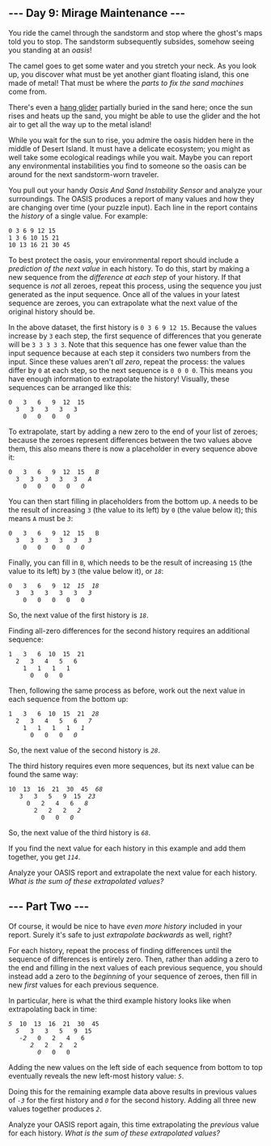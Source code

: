 <article class="day-desc"><h2>--- Day 9: Mirage Maintenance ---</h2><p>You ride the camel through the sandstorm and stop where the ghost's maps told you to stop. <span title="The sound of a sandstorm slowly settling.">The sandstorm subsequently subsides, somehow seeing you standing at an <em>oasis</em>!</span></p>
<p>The camel goes to get some water and you stretch your neck. As you look up, you discover what must be yet another giant floating island, this one made of metal! That must be where the <em>parts to fix the sand machines</em> come from.</p>
<p>There's even a <a href="https://en.wikipedia.org/wiki/Hang_gliding" target="_blank">hang glider</a> partially buried in the sand here; once the sun rises and heats up the sand, you might be able to use the glider and the hot air to get all the way up to the metal island!</p>
<p>While you wait for the sun to rise, you admire the oasis hidden here in the middle of Desert Island. It must have a delicate ecosystem; you might as well take some ecological readings while you wait. Maybe you can report any environmental instabilities you find to someone so the oasis can be around for the next sandstorm-worn traveler.</p>
<p>You pull out your handy <em>Oasis And Sand Instability Sensor</em> and analyze your surroundings. The OASIS produces a report of many values and how they are changing over time (your puzzle input). Each line in the report contains the <em>history</em> of a single value. For example:</p>
<pre><code>0 3 6 9 12 15
1 3 6 10 15 21
10 13 16 21 30 45
</code></pre>
<p>To best protect the oasis, your environmental report should include a <em>prediction of the next value</em> in each history. To do this, start by making a new sequence from the <em>difference at each step</em> of your history. If that sequence is <em>not</em> all zeroes, repeat this process, using the sequence you just generated as the input sequence. Once all of the values in your latest sequence are zeroes, you can extrapolate what the next value of the original history should be.</p>
<p>In the above dataset, the first history is <code>0 3 6 9 12 15</code>. Because the values increase by <code>3</code> each step, the first sequence of differences that you generate will be <code>3 3 3 3 3</code>. Note that this sequence has one fewer value than the input sequence because at each step it considers two numbers from the input. Since these values aren't <em>all zero</em>, repeat the process: the values differ by <code>0</code> at each step, so the next sequence is <code>0 0 0 0</code>. This means you have enough information to extrapolate the history! Visually, these sequences can be arranged like this:</p>
<pre><code>0   3   6   9  12  15
  3   3   3   3   3
    0   0   0   0
</code></pre>
<p>To extrapolate, start by adding a new zero to the end of your list of zeroes; because the zeroes represent differences between the two values above them, this also means there is now a placeholder in every sequence above it:</p><p>
</p><pre><code>0   3   6   9  12  15   <em>B</em>
  3   3   3   3   3   <em>A</em>
    0   0   0   0   <em>0</em>
</code></pre>
<p>You can then start filling in placeholders from the bottom up. <code>A</code> needs to be the result of increasing <code>3</code> (the value to its left) by <code>0</code> (the value below it); this means <code>A</code> must be <code><em>3</em></code>:</p>
<pre><code>0   3   6   9  12  15   B
  3   3   3   3   <em>3</em>   <em>3</em>
    0   0   0   0   <em>0</em>
</code></pre>
<p>Finally, you can fill in <code>B</code>, which needs to be the result of increasing <code>15</code> (the value to its left) by <code>3</code> (the value below it), or <code><em>18</em></code>:</p>
<pre><code>0   3   6   9  12  <em>15</em>  <em>18</em>
  3   3   3   3   3   <em>3</em>
    0   0   0   0   0
</code></pre>
<p>So, the next value of the first history is <code><em>18</em></code>.</p>
<p>Finding all-zero differences for the second history requires an additional sequence:</p>
<pre><code>1   3   6  10  15  21
  2   3   4   5   6
    1   1   1   1
      0   0   0
</code></pre>
<p>Then, following the same process as before, work out the next value in each sequence from the bottom up:</p>
<pre><code>1   3   6  10  15  21  <em>28</em>
  2   3   4   5   6   <em>7</em>
    1   1   1   1   <em>1</em>
      0   0   0   <em>0</em>
</code></pre>
<p>So, the next value of the second history is <code><em>28</em></code>.</p>
<p>The third history requires even more sequences, but its next value can be found the same way:</p>
<pre><code>10  13  16  21  30  45  <em>68</em>
   3   3   5   9  15  <em>23</em>
     0   2   4   6   <em>8</em>
       2   2   2   <em>2</em>
         0   0   <em>0</em>
</code></pre>
<p>So, the next value of the third history is <code><em>68</em></code>.</p>
<p>If you find the next value for each history in this example and add them together, you get <code><em>114</em></code>.</p>
<p>Analyze your OASIS report and extrapolate the next value for each history. <em>What is the sum of these extrapolated values?</em></p>
</article>
<article class="day-desc"><h2 id="part2">--- Part Two ---</h2><p>Of course, it would be nice to have <em>even more history</em> included in your report. Surely it's safe to just <em>extrapolate backwards</em> as well, right?</p>
<p>For each history, repeat the process of finding differences until the sequence of differences is entirely zero. Then, rather than adding a zero to the end and filling in the next values of each previous sequence, you should instead add a zero to the <em>beginning</em> of your sequence of zeroes, then fill in new <em>first</em> values for each previous sequence.</p>
<p>In particular, here is what the third example history looks like when extrapolating back in time:</p>
<pre><code><em>5</em>  10  13  16  21  30  45
  <em>5</em>   3   3   5   9  15
   <em>-2</em>   0   2   4   6
      <em>2</em>   2   2   2
        <em>0</em>   0   0
</code></pre>
<p>Adding the new values on the left side of each sequence from bottom to top eventually reveals the new left-most history value: <code><em>5</em></code>.</p>
<p>Doing this for the remaining example data above results in previous values of <code><em>-3</em></code> for the first history and <code><em>0</em></code> for the second history. Adding all three new values together produces <code><em>2</em></code>.</p>
<p>Analyze your OASIS report again, this time extrapolating the <em>previous</em> value for each history. <em>What is the sum of these extrapolated values?</em></p>
</article>